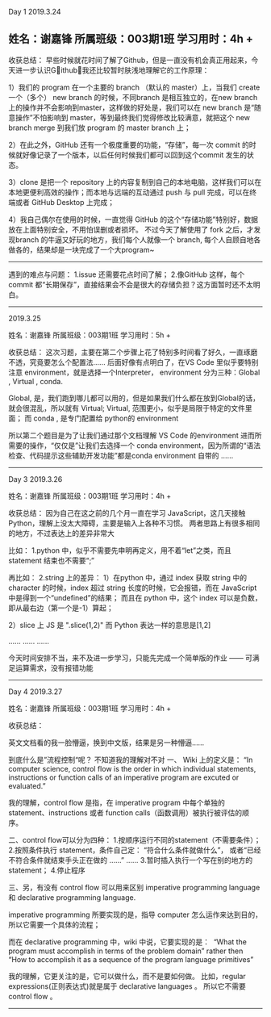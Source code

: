 
Day 1
2019.3.24

姓名：谢嘉锋
所属班级：003期1班
学习用时：4h +
---------------
收获总结：
早些时候就花时间了解了Github，但是一直没有机会真正用起来，今天进一步认识Github，我还比较暂时肤浅地理解它的工作原理：

1）我们的 program 在一个主要的 branch （默认的 master）上，当我们 create 一个（多个） new branch 的时候，不同branch 是相互独立的，在new branch 上的操作并不会影响到master，这样做的好处是，我们可以在 new branch 是“随意操作”不怕影响到 master，等到最终我们觉得修改比较满意，就把这个 new branch merge 到我们放 program 的 master branch 上；

2）在此之外，GitHub 还有一个极度重要的功能，“存储”，每一次 commit 的时候就好像记录了一个版本，以后任何时候我们都可以回到这个commit 发生的状态。

3）clone 是把一个 repository 上的内容复制到自己的本地电脑，这样我们可以在本地更便利高效的操作；而本地与远端的互动通过 push 与 pull 完成，可以在终端或者 GitHub Desktop 上完成；

4）我自己偶尔在使用的时候，一直觉得 GitHub 的这个“存储功能”特别好，数据放在上面特别安全，不用怕误删或者损坏。
不过今天了解使用了 fork 之后，才发现branch 的牛逼又好玩的地方，我们每个人就像一个 branch, 每个人自顾自地各做各的，结果却是一块完成了一个大program~

--------------------

遇到的难点与问题：
1.issue 还需要花点时间了解；
2.像GitHub  这样，每个 commit 都“长期保存”，直接结果会不会是很大的存储负担？这方面暂时还不太明白。

<hr>

2019.3.25

姓名：谢嘉锋
所属班级：003期1班
学习用时：5h +

收获总结：
这次习题，主要在第二个步骤上花了特别多时间看了好久，一直琢磨不透，究竟要怎么个配置法...... 
后面好像有点明白了，在VS Code 里似乎要特别注意 environment，就是选择一个Interpreter， environment 分为三种：Global , Virtual , conda.

Global, 是，我们跑到哪儿都可以用的，但是如果我们什么都在放到Global的话，就会很混乱，所以就有 Virtual;
Virtual, 范围更小，似乎是局限于特定的文件里面；
而 conda , 是专门配置给 python的 environment 

所以第二个题目是为了让我们通过那个文档理解 VS Code 的environment 
进而所需要的操作，“仅仅是”让我们去选择一个 conda environment，因为所谓的“语法检查、代码提示这些辅助开发功能”都是conda environment 自带的 …… 

<hr>


Day 3
2019.3.26

姓名：谢嘉锋
所属班级：003期1班
学习用时：4h +

收获总结：
因为自己在这之前的几个月一直在学习 JavaScript，这几天接触 Python，理解上没太大障碍，主要是输入上各种不习惯。
两者思路上有很多相同的地方，不过表达上的差异非常大

比如：
1.python 中，似乎不需要先申明再定义，用不着“let”之类，而且 statement 结束也不需要“;”

再比如：
2.string 上的差异：
1）在python 中，通过 index 获取 string 中的 character 的时候，index 超过 string 长度的时候，它会报错，而在 JavaScript 中是得到一个“undefined”的结果；
而且在 python 中，这个 index 可以是负数，即从最右边（第一个是-1）算起；

2）slice 上
JS 是 ".slice(1,2)" 
而 Python 表达一样的意思是[1,2]

......
......
......

今天时间安排不当，来不及进一步学习，只能先完成一个简单版的作业 —— 可满足运算需求，没有报错功能

<hr>

Day 4
2019.3.27

姓名：谢嘉锋
所属班级：003期1班
学习用时：4h +

收获总结：

英文文档看的我一脸懵逼，换到中文版，结果是另一种懵逼……

到底什么是”流程控制“呢？
不知道我的理解对不对
一、
Wiki 上的定义是：
“In computer science, control flow is the order in which individual statements, instructions or function calls of an imperative program are excuted or evaluated.”

我的理解，control flow 是指，在 imperative program 中每个单独的 statement、instructions 或者 function calls（函数调用）被执行被评估的顺序。

二、control flow可以分为四种：
1.按顺序运行不同的statement（不需要条件）；
2.按照条件执行 statement，条件自己定：
“符合什么条件就做什么”，
或者“已经不符合条件就结束手头正在做的 ……”
......
3.暂时插入执行一个写在别的地方的 statement；
4.停止程序

三、另，有没有 control flow 可以用来区别 imperative programming language 和 declarative programming language.

imperative programming 所要实现的是，指导 computer 怎么运作来达到目的，所以它需要一个具体的流程；

而在 declarative programming 中，wiki 中说，它要实现的是：
 “What the program must accomplish in terms of the problem domain”
rather then
“How to accomplish it as a sequence of the program language primitives”

我的理解，它更关注的是，它可以做什么，而不是要如何做。
比如，regular expressions(正则表达式)就是属于 declarative languages 。
所以它不需要 control flow 。



<hr>
